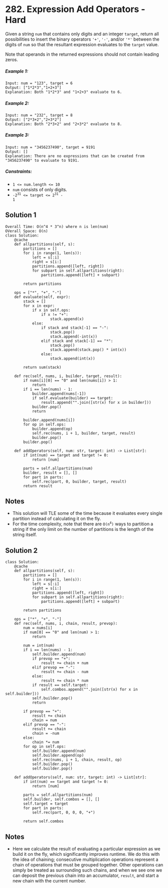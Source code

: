 # 282. Expression Add Operators - Hard

Given a string `num` that contains only digits and an integer `target`, return all possibilities to insert the binary operators `'+'`, `'-'`, and/or `'*'` between the digits of `num` so that the resultant expression evaluates to the `target` value.

Note that operands in the returned expressions should not contain leading zeros.

##### Example 1:

```
Input: num = "123", target = 6
Output: ["1*2*3","1+2+3"]
Explanation: Both "1*2*3" and "1+2+3" evaluate to 6.
```

##### Example 2:

```
Input: num = "232", target = 8
Output: ["2*3+2","2+3*2"]
Explanation: Both "2*3+2" and "2+3*2" evaluate to 8.
```

##### Example 3:

```
Input: num = "3456237490", target = 9191
Output: []
Explanation: There are no expressions that can be created from "3456237490" to evaluate to 9191.
```

##### Constraints:

- `1 <= num.length <= 10`
- `num` consists of only digits.
- <code>-2<sup>31</sup> <= target <= 2<sup>31</sup> - 1</code>

## Solution 1

```
Overall Time: O(n^4 * 3^n) where n is len(num)
OVerall Space: O(n)
class Solution:
    @cache
    def allpartitions(self, s):
        partitions = []
        for i in range(1, len(s)):
            left = s[:i]
            right = s[i:]
            partitions.append([left, right])
            for subpart in self.allpartitions(right):
                partitions.append([left] + subpart)
                
        return partitions
    
    ops = ["*", "+", "-"]
    def evaluate(self, expr):
        stack = []
        for x in expr:
            if x in self.ops:
                if x != "+":
                    stack.append(x)
            else:
                if stack and stack[-1] == "-":
                    stack.pop()
                    stack.append(-int(x))
                elif stack and stack[-1] == "*":
                    stack.pop()
                    stack.append(stack.pop() * int(x))
                else:
                    stack.append(int(x))
                
        return sum(stack)
    
    def rec(self, nums, i, builder, target, result):
        if nums[i][0] == "0" and len(nums[i]) > 1:
            return
        if i == len(nums) - 1:
            builder.append(nums[-1])
            if self.evaluate(builder) == target:
                result.append("".join([str(x) for x in builder]))
            builder.pop()
            return
        
        builder.append(nums[i])
        for op in self.ops:
            builder.append(op)
            self.rec(nums, i + 1, builder, target, result)
            builder.pop()
        builder.pop()
    
    def addOperators(self, num: str, target: int) -> List[str]:
        if int(num) == target and target != 0:
            return [num]
        
        parts = self.allpartitions(num)
        builder, result = [], []
        for part in parts:
            self.rec(part, 0, builder, target, result)
        return result
```

## Notes
- This solution will TLE some of the time because it evaluates every single partition instead of calculating it on the fly.
- For the time complexity, note that there are <code>O(n<sup>4</sup>)</code> ways to partition a string if the only limit on the number of partitions is the length of the string itself.

## Solution 2

```
class Solution:
    @cache
    def allpartitions(self, s):
        partitions = []
        for i in range(1, len(s)):
            left = s[:i]
            right = s[i:]
            partitions.append([left, right])
            for subpart in self.allpartitions(right):
                partitions.append([left] + subpart)
                
        return partitions
    
    ops = ["*", "+", "-"]
    def rec(self, nums, i, chain, result, prevop):
        num = nums[i]
        if num[0] == "0" and len(num) > 1:
            return
        
        num = int(num)
        if i == len(nums) - 1:
            self.builder.append(num)
            if prevop == "+":
                result += chain + num
            elif prevop == "-":
                result += chain - num
            else:
                result += chain * num
            if result == self.target:
                self.combos.append("".join([str(x) for x in self.builder]))
            self.builder.pop()
            return
        
        if prevop == "+":
            result += chain
            chain = num
        elif prevop == "-":
            result += chain
            chain = -num
        else:
            chain *= num
        for op in self.ops:
            self.builder.append(num)
            self.builder.append(op)
            self.rec(nums, i + 1, chain, result, op)
            self.builder.pop()
            self.builder.pop()
    
    def addOperators(self, num: str, target: int) -> List[str]:
        if int(num) == target and target != 0:
            return [num]
        
        parts = self.allpartitions(num)
        self.builder, self.combos = [], []
        self.target = target
        for part in parts:
            self.rec(part, 0, 0, 0, "+")
            
        return self.combos
```

## Notes
- Here we calculate the result of evaluating a particular expression as we build it on the fly, which significantly improves runtime. We do this with the idea of chaining; consecutive multiplication operations represent a chain of operations that must be grouped together. Other operations can simply be treated as surrounding such chains, and when we see one we can deposit the previous chain into an accumulator, `result`, and start a new chain with the current number.